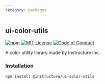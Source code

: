 ```yaml
---
category: packages
---
```


## ui-color-utils

[![npm][npm]][npm-url]
[![MIT License][license-badge]][license]
[![Code of Conduct][coc-badge]][coc]

A color utility library made by Instructure Inc.

### Installation

```sh
npm install @instructure/ui-color-utils
```

[npm]: https://img.shields.io/npm/v/@instructure/ui-color-utils.svg
[npm-url]: https://npmjs.com/package/@instructure/ui-color-utils
[license-badge]: https://img.shields.io/npm/l/instructure-ui.svg?style=flat-square
[license]: https://github.com/instructure/instructure-ui/blob/master/LICENSE.md
[coc-badge]: https://img.shields.io/badge/code%20of-conduct-ff69b4.svg?style=flat-square
[coc]: https://github.com/instructure/instructure-ui/blob/master/CODE_OF_CONDUCT.md
